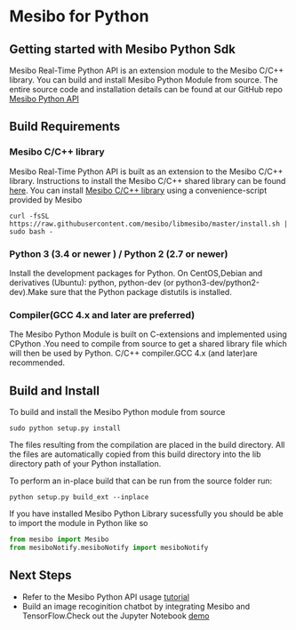 # Mesibo for Python

## Getting started with Mesibo Python Sdk
Mesibo Real-Time Python API is an extension module to the Mesibo C/C++ library. You can build and install Mesibo Python Module from source. The entire source code and installation details can be found at our GitHub repo  [Mesibo Python API](https://github.com/mesibo/python)

## Build Requirements 

###  Mesibo C/C++ library
Mesibo Real-Time Python API is built as an extension to the Mesibo C/C++ library. 
Instructions to install the Mesibo C/C++ shared library can be found [here](https://mesibo.com/documentation/install/linux/#install-using-the-convenience-script). 
You can install [Mesibo C/C++ library](https://github.com/mesibo/libmesibo) using a convenience-script provided by Mesibo
```
curl -fsSL https://raw.githubusercontent.com/mesibo/libmesibo/master/install.sh | sudo bash -
```

### Python 3 (3.4 or newer ) / Python 2 (2.7 or newer)
  Install the development packages for Python. On CentOS,Debian and derivatives (Ubuntu): python, python-dev (or python3-dev/python2-dev).Make sure that the Python package distutils is installed. 

### Compiler(GCC 4.x and later are preferred)
The Mesibo Python Module is built on C-extensions and implemented using CPython .You need to compile from source to get a shared library file which will then be used by Python.
  C/C++ compiler.GCC 4.x (and later)are recommended.
  
## Build and Install

To build and install the Mesibo Python module from source
```
sudo python setup.py install

```
The files resulting from the compilation are placed in the build directory. All the files are automatically copied from this build directory into the lib directory path of your Python installation.

To perform an in-place build that can be run from the source folder run:
```
python setup.py build_ext --inplace
```

If you have installed Mesibo Python Library sucessfully  you should be able to import the module in Python like so
```python
from mesibo import Mesibo
from mesiboNotify.mesiboNotify import mesiboNotify
```
## Next Steps
- Refer to the Mesibo Python API usage [tutorial](https://github.com/mesibo/python)
- Build an image recoginition chatbot by integrating Mesibo and TensorFlow.Check out the Jupyter Notebook [demo](https://colab.research.google.com/drive/1KDASF7tCVMsmvpD1mMrD4uEo-MKiZ6DA#scrollTo=KPr32jdGYOnU)

